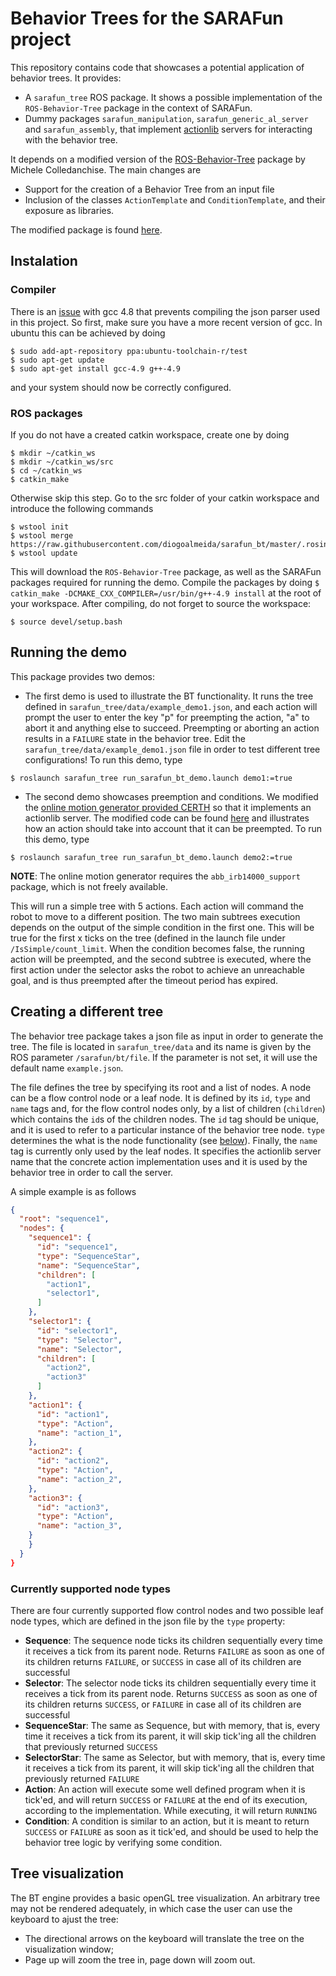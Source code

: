 Behavior Trees for the SARAFun project
=====

This repository contains code that showcases a potential application of behavior trees.
It provides:
*  A ```sarafun_tree``` ROS package. It shows a possible implementation of the ```ROS-Behavior-Tree``` package in the context of SARAFun.
*  Dummy packages ```sarafun_manipulation```, ```sarafun_generic_al_server``` and ```sarafun_assembly```, that implement [actionlib](http://wiki.ros.org/actionlib) servers for interacting with the behavior tree.

It depends on a modified version of the [ROS-Behavior-Tree](https://github.com/miccol/ROS-Behavior-Tree) package by Michele Colledanchise. The main changes are
* Support for the creation of a Behavior Tree from an input file
* Inclusion of the classes ```ActionTemplate``` and ```ConditionTemplate```, and their exposure as libraries.

The modified package is found [here](https://github.com/diogoalmeida/ROS-Behavior-Tree).

Instalation
-----

### Compiler
There is an [issue](https://github.com/nlohmann/json/pull/212) with gcc 4.8 that prevents compiling the json parser used in this project. So first, make sure you have a more recent version of gcc. In ubuntu this can be achieved by doing
```
$ sudo add-apt-repository ppa:ubuntu-toolchain-r/test
$ sudo apt-get update
$ sudo apt-get install gcc-4.9 g++-4.9
```
and your system should now be correctly configured.

### ROS packages
If you do not have a created catkin workspace, create one by doing
```
$ mkdir ~/catkin_ws
$ mkdir ~/catkin_ws/src
$ cd ~/catkin_ws
$ catkin_make
```
Otherwise skip this step. Go to the src folder of your catkin workspace and introduce the following commands
```
$ wstool init
$ wstool merge https://raw.githubusercontent.com/diogoalmeida/sarafun_bt/master/.rosinstall
$ wstool update
```
This will download the ```ROS-Behavior-Tree``` package, as well as the SARAFun packages required for running the demo. Compile the packages by doing ```$ catkin_make -DCMAKE_CXX_COMPILER=/usr/bin/g++-4.9 install``` at the root of your workspace. After compiling, do not forget to source the workspace:
```
$ source devel/setup.bash
```

Running the demo
----
This package provides two demos:
*  The first demo is used to illustrate the BT functionality. It runs the tree defined in ```sarafun_tree/data/example_demo1.json```, and each action will prompt the user to enter the key "p" for preempting the action, "a" to abort it and anything else to succeed. Preempting or aborting an action results in a ```FAILURE``` state in the behavior tree. Edit the ```sarafun_tree/data/example_demo1.json``` file in order to test different tree configurations!
To run this demo, type
```
$ roslaunch sarafun_tree run_sarafun_bt_demo.launch demo1:=true
```
*  The second demo showcases preemption and conditions. We modified the [online motion generator provided CERTH](https://github.com/auth-arl/sarafun_online_motion_generation) so that it implements an actionlib server. The modified code can be found [here](https://github.com/diogoalmeida/sarafun_online_motion_generation) and illustrates how an action should take into account that it can be preempted.
To run this demo, type
```
$ roslaunch sarafun_tree run_sarafun_bt_demo.launch demo2:=true
```

**NOTE**: The online motion generator requires the ```abb_irb14000_support``` package, which is not freely available.

This will run a simple tree with 5 actions. Each action will command the robot to move to a different position. The two main subtrees execution depends on the output of the simple condition in the first one. This will be true for the first x ticks on the tree (defined in the launch file under ```/IsSimple/count_limit```. When the condition becomes false, the running action will be preempted, and the second subtree is executed, where the first action under the selector asks the robot to achieve an unreachable goal, and is thus preempted after the timeout period has expired. 

Creating a different tree
----
The behavior tree package takes a json file as input in order to generate the tree. The file is located in ```sarafun_tree/data``` and its name is given by the ROS parameter ```/sarafun/bt/file```. If the parameter is not set, it will use the default name ```example.json```.

The file defines the tree by specifying its root and a list of nodes. A node can be a flow control node or a leaf node. It is defined by its ```id```, ```type``` and ```name``` tags and, for the flow control nodes only, by a list of children (```children```) which contains the ```id```s of the children nodes.
The ```id``` tag should be unique, and it is used to refer to a particular instance of the behavior tree node. ```type``` determines the what is the node functionality (see [below](#Currently-supported-node-types)). Finally, the ```name``` tag is currently only used by the leaf nodes. It specifies the actionlib server name that the concrete action implementation uses and it is used by the behavior tree in order to call the server.

A simple example is as follows
```json
{
  "root": "sequence1",
  "nodes": {
    "sequence1": {
      "id": "sequence1",
      "type": "SequenceStar",
      "name": "SequenceStar",
      "children": [
        "action1",
        "selector1",
      ]
    },
    "selector1": {
      "id": "selector1",
      "type": "Selector",
      "name": "Selector",
      "children": [
        "action2",
        "action3"
      ]
    },
    "action1": {
      "id": "action1",
      "type": "Action",
      "name": "action_1",
    },
    "action2": {
      "id": "action2",
      "type": "Action",
      "name": "action_2",
    },
    "action3": {
      "id": "action3",
      "type": "Action",
      "name": "action_3",
    }
    }
  }
}
```

### Currently supported node types
There are four currently supported flow control nodes and two possible leaf node types, which are defined in the json file by the ```type``` property:
*  **Sequence**: The sequence node ticks its children sequentially every time it receives a tick from its parent node. Returns ```FAILURE``` as soon as one of its children returns ```FAILURE```, or ```SUCCESS``` in case all of its children are successful
*  **Selector**: The selector node ticks its children sequentially every time it receives a tick from its parent node. Returns ```SUCCESS``` as soon as one of its children returns ```SUCCESS```, or ```FAILURE``` in case all of its children are successful
* **SequenceStar**: The same as Sequence, but with memory, that is, every time it receives a tick from its parent, it will skip tick'ing all the children that previously returned ```SUCCESS```
*  **SelectorStar**: The same as Selector, but with memory, that is, every time it receives a tick from its parent, it will skip tick'ing all the children that previously returned ```FAILURE```
*  **Action**: An action will execute some well defined program when it is tick'ed, and will return ```SUCCESS``` or ```FAILURE``` at the end of its execution, according to the implementation. While executing, it will return ```RUNNING```
*  **Condition**: A condition is similar to an action, but it is meant to return ```SUCCESS``` or ```FAILURE``` as soon as it tick'ed, and should be used to help the behavior tree logic by verifying some condition.

Tree visualization
----
The BT engine provides a basic openGL tree visualization. An arbitrary tree may not be rendered adequately, in which case the user can use the keyboard to ajust the tree:
*  The directional arrows on the keyboard will translate the tree on the visualization window;
*  Page up will zoom the tree in, page down will zoom out.
